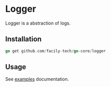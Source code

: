 # Logger

Logger is a abstraction of logs.

## Installation

```go
go get github.com/facily-tech/go-core/logger
```

## Usage

See [examples](zap_example_test.go) documentation.